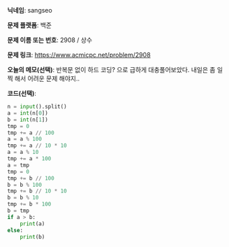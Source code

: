 **닉네임**: sangseo

**문제 플랫폼**: 백준

**문제 이름 또는 번호**: 2908 / 상수

**문제 링크**: https://www.acmicpc.net/problem/2908

**오늘의 메모(선택)**: 반복문 없이 하드 코딩? 으로 급하게 대충풀어보았다. 내일은 좀 일찍 해서 어려운 문제 해야지..

**코드(선택)**:
```python
n = input().split()
a = int(n[0])
b = int(n[1])
tmp = 0
tmp += a // 100
a = a % 100
tmp += a // 10 * 10
a = a % 10
tmp += a * 100
a = tmp
tmp = 0
tmp += b // 100
b = b % 100
tmp += b // 10 * 10
b = b % 10
tmp += b * 100
b = tmp
if a > b:
    print(a)
else:
    print(b)
```
